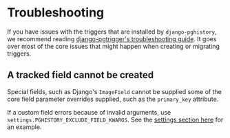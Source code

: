 # Troubleshooting

If you have issues with the triggers that are installed by `django-pghistory`, we recommend reading [django-pgtrigger's troubleshooting guide](https://django-pgtrigger.readthedocs.io/en/latest/troubleshooting/). It goes over most of the core issues that might happen when creating or migrating triggers.

## A tracked field cannot be created

Special fields, such as Django's `ImageField` cannot be supplied some of the core field parameter overrides supplied, such as the `primary_key` attribute.

If a custom field errors because of invalid arguments, use `settings.PGHISTORY_EXCLUDE_FIELD_KWARGS`. See the [settings section here](settings.md#exclude_field_kwargs) for an example.
